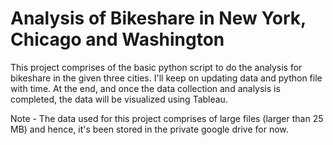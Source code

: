 # Analysis of Bikeshare in New York, Chicago and Washington
This project comprises of the basic python script to do the analysis for bikeshare in the given three cities. I'll keep on updating data and python file with time. At the end, and once the data collection and analysis is completed, the data will be visualized using Tableau.

Note - The data used for this project comprises of large files (larger than 25 MB) and hence, it's been stored in the private google drive for now.
